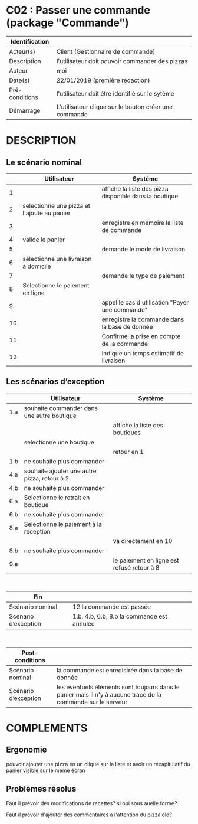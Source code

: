 # C02 : Passer une commande (package "Commande")

|Identification | |
|-|-|
|Acteur(s) | Client (Gestionnaire de commande) |
|Description | l'utilisateur doit pouvoir commander des pizzas |
|Auteur | moi |
|Date(s) | 22/01/2019 (première rédaction) |
|Pré-conditions | l'utilisateur doit étre identifié sur le sytème |
|Démarrage | L'utilisateur clique sur le bouton créer une commande |

# DESCRIPTION

## Le scénario nominal
||Utilisateur|Système|
|-|-|-|
|1|  | affiche la liste des pizza disponible dans la boutique |
|2| selectionne une pizza et l'ajoute au panier |  |
|3|| enregistre en mémoire la liste de commande |
|4| valide le panier |  |
|5|  | demande le mode de livraison |
|6| sélectionne une livraison à domicile |  |
|7|  | demande le type de paiement |
|8| Selectionne le paiement en ligne |  |
|9|  | appel le cas d'utilisation "Payer une commande" |
|10|  | enregistre la commande dans la base de donnée |
|11|  | Confirme la prise en compte de la commande |
|12|  | indique un temps estimatif de livraison |


## Les scénarios d’exception

||Utilisateur|Système|
|-|-|-|
|1.a| souhaite commander dans une autre boutique |  |
||  | affiche la liste des boutiques |
|| selectionne une boutique |  |
||  | retour en 1 |
|1.b|ne souhaite plus commander||
|4.a| souhaite ajouter une autre pizza, retour à 2 | |
|4.b|ne souhaite plus commander||
|6.a| Selectionne le retrait en boutique | |
|6.b|ne souhaite plus commander||
|8.a| Selectionne le paiement à la réception |  |
||  | va directement en 10 |
|8.b|ne souhaite plus commander||
|9.a||le paiement en ligne est refusé retour à 8|

<br/>

|Fin||
|-|-|
|Scénario nominal | 12 la commande est passée|
|Scénario d’exception | 1.b, 4.b, 6.b, 8.b la commande est annulée |

<br/>

|Post-conditions||
|-|-
|Scénario nominal | la commande est enregistrée dans la base de donnée |
|Scénario d’exception | les éventuels éléments sont toujours dans le panier mais il n'y à aucune trace de la commande sur le serveur |

# COMPLEMENTS

## Ergonomie 

pouvoir ajouter une pizza en un clique sur la liste et avoir un récapitulatif du panier visible sur le même écran

## Problèmes résolus 

Faut il prévoir des modifications de recettes? si oui sous auelle forme?

Faut il prévoir d'ajouter des commentaires à l'attention du pizzaiolo?
